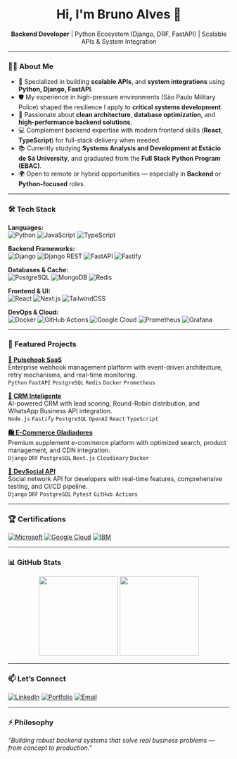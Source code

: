 <h1 align="center">Hi, I'm Bruno Alves 👋</h1>

<p align="center">
  <strong>Backend Developer</strong> | Python Ecosystem (Django, DRF, FastAPI) | Scalable APIs & System Integration
</p>

-----

### 👨‍💻 About Me

- 🚀 Specialized in building **scalable APIs**, and **system integrations** using **Python, Django, FastAPI**.
- 🛡️ My experience in high-pressure environments (São Paulo Military Police) shaped the resilience I apply to **critical systems development**.
- 🧠 Passionate about **clean architecture**, **database optimization**, and **high-performance backend solutions**.
- 💻 Complement backend expertise with modern frontend skills (**React**, **TypeScript**) for full-stack delivery when needed.
- 📚 Currently studying **Systems Analysis and Development at Estácio de Sá University**, and graduated from the **Full Stack Python Program (EBAC)**.
- 🌍 Open to remote or hybrid opportunities — especially in **Backend** or **Python-focused** roles.

-----

### 🛠️ Tech Stack

**Languages:**  
![Python](https://img.shields.io/badge/-Python-3776AB?style=flat&logo=python&logoColor=white)
![JavaScript](https://img.shields.io/badge/-JavaScript-F7DF1E?style=flat&logo=javascript&logoColor=black)
![TypeScript](https://img.shields.io/badge/-TypeScript-3178C6?style=flat&logo=typescript&logoColor=white)

**Backend Frameworks:**  
![Django](https://img.shields.io/badge/-Django-092E20?style=flat&logo=django&logoColor=white)
![Django REST](https://img.shields.io/badge/-DRF-092E20?style=flat&logo=django&logoColor=white)
![FastAPI](https://img.shields.io/badge/-FastAPI-009688?style=flat&logo=fastapi&logoColor=white)
![Fastify](https://img.shields.io/badge/-Fastify-000000?style=flat&logo=fastify&logoColor=white)

**Databases & Cache:**  
![PostgreSQL](https://img.shields.io/badge/-PostgreSQL-336791?style=flat&logo=postgresql&logoColor=white)
![MongoDB](https://img.shields.io/badge/-MongoDB-47A248?style=flat&logo=mongodb&logoColor=white)
![Redis](https://img.shields.io/badge/-Redis-DC382D?style=flat&logo=redis&logoColor=white)

**Frontend & UI:**  
![React](https://img.shields.io/badge/-React-61DAFB?style=flat&logo=react&logoColor=black)
![Next.js](https://img.shields.io/badge/-Next.js-000000?style=flat&logo=next.js&logoColor=white)
![TailwindCSS](https://img.shields.io/badge/-TailwindCSS-38B2AC?style=flat&logo=tailwind-css&logoColor=white)

**DevOps & Cloud:**  
![Docker](https://img.shields.io/badge/-Docker-2496ED?style=flat&logo=docker&logoColor=white)
![GitHub Actions](https://img.shields.io/badge/-GitHub%20Actions-2088FF?style=flat&logo=github-actions&logoColor=white)
![Google Cloud](https://img.shields.io/badge/-GCP-4285F4?style=flat&logo=google-cloud&logoColor=white)
![Prometheus](https://img.shields.io/badge/-Prometheus-E6522C?style=flat&logo=prometheus&logoColor=white)
![Grafana](https://img.shields.io/badge/-Grafana-F46800?style=flat&logo=grafana&logoColor=white)

-----

### 🚀 Featured Projects

**[🔗 Pulsehook SaaS](https://github.com/bruno-alvez/pulsehook-saas)**  
Enterprise webhook management platform with event-driven architecture, retry mechanisms, and real-time monitoring.  
`Python` `FastAPI` `PostgreSQL` `Redis` `Docker` `Prometheus`

**[🧠 CRM Inteligente](https://github.com/bruno-alvez/crm-inteligente)**  
AI-powered CRM with lead scoring, Round-Robin distribution, and WhatsApp Business API integration.  
`Node.js` `Fastify` `PostgreSQL` `OpenAI` `React` `TypeScript`

**[🛍️ E-Commerce Gladiadores](https://github.com/bruno-alvez/ecommerce-gladiadores)**  
Premium supplement e-commerce platform with optimized search, product management, and CDN integration.  
`Django` `DRF` `PostgreSQL` `Next.js` `Cloudinary` `Docker`

**[👥 DevSocial API](https://github.com/bruno-alvez/devsocial-api)**  
Social network API for developers with real-time features, comprehensive testing, and CI/CD pipeline.  
`Django` `DRF` `PostgreSQL` `Pytest` `GitHub Actions`

-----

### 🏆 Certifications

[![Microsoft](https://img.shields.io/badge/-Python%20Developer%20Professional%20Certificate-0078D4?style=flat&logo=microsoft&logoColor=white)](https://www.credly.com/users/bruno-alvez)
[![Google Cloud](https://img.shields.io/badge/-Google%20Cloud%20IAM%20%26%20Networking-4285F4?style=flat&logo=google-cloud&logoColor=white)](https://www.credly.com/users/bruno-alvez)
[![IBM](https://img.shields.io/badge/-JavaScript%20Programming%20Essentials-052FAD?style=flat&logo=ibm&logoColor=white)](https://www.credly.com/users/bruno-alvez)

-----

### 📊 GitHub Stats

<div align="center">
  <img height="180em" src="https://github-readme-stats.vercel.app/api?username=Bruno-Alvez&show_icons=true&theme=dark&include_all_commits=true&count_private=true"/>
  <img height="180em" src="https://github-readme-stats.vercel.app/api/top-langs/?username=Bruno-Alvez&layout=compact&theme=dark&hide=html,css"/>
</div>

-----

### 📫 Let’s Connect

[![LinkedIn](https://img.shields.io/badge/-LinkedIn-0077B5?style=flat&logo=linkedin&logoColor=white)](https://linkedin.com/in/brunoalves-tech)
[![Portfolio](https://img.shields.io/badge/-Portfolio-000?style=flat&logo=globe&logoColor=white)](https://alvesdeveloper.com)
[![Email](https://img.shields.io/badge/-Email-D14836?style=flat&logo=gmail&logoColor=white)](mailto:bruno.bsantos75@gmail.com)

-----

### ⚡ Philosophy

*“Building robust backend systems that solve real business problems — from concept to production.”*
